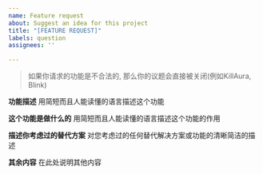 ```yaml
---
name: Feature request
about: Suggest an idea for this project
title: "[FEATURE REQUEST]"
labels: question
assignees: ''

---
```


> 如果你请求的功能是不合法的, 那么你的议题会直接被关闭(例如KillAura, Blink)

**功能描述**
用简短而且人能读懂的语言描述这个功能

**这个功能是做什么的**
用简短而且人能读懂的语言描述这个功能的作用

**描述你考虑过的替代方案**
对您考虑过的任何替代解决方案或功能的清晰简洁的描述

**其余内容**
在此处说明其他内容
